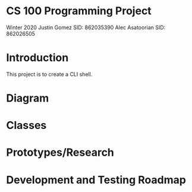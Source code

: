 # CS 100 Programming Project
Winter 2020
Justin Gomez 		SID: 862035390
Alec Asatoorian 	SID: 862026505

# Introduction

This project is to create a CLI shell.

# Diagram

# Classes

# Prototypes/Research

# Development and Testing Roadmap
